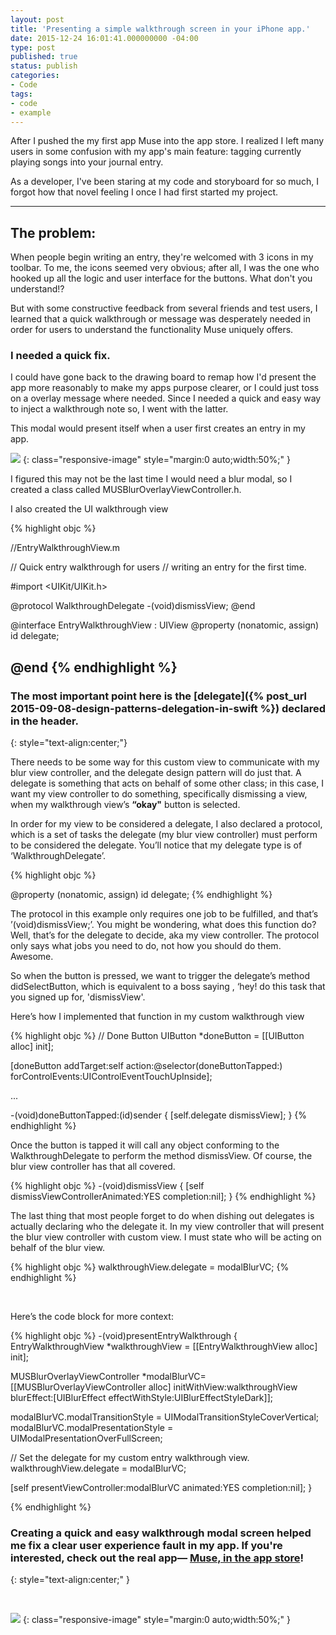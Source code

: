 ```yaml
---
layout: post
title: 'Presenting a simple walkthrough screen in your iPhone app.'
date: 2015-12-24 16:01:41.000000000 -04:00
type: post
published: true
status: publish
categories:
- Code
tags:
- code
- example
---
```



After I pushed the my first app Muse into the app store. I realized I left many users in some confusion with my app's main feature: tagging currently playing songs into your journal entry.

As a developer, I've been staring at my code and storyboard for so much, I forgot how that novel feeling I once I had first started my project.

<!--more-->
---

## The problem:
When people begin writing an entry, they're welcomed with 3 icons in my toolbar.
To me, the icons seemed very obvious; after all, I was the one who hooked up all the logic and user interface for the buttons. What don't you understand!?

But with some constructive feedback from several friends and test users, I learned that a quick walkthrough or message was desperately needed in order for users to understand the functionality Muse uniquely offers.

### I needed a quick fix.

I could have gone back to the drawing board to remap how I'd present the app more reasonably to make my apps purpose clearer, or I could just toss on a overlay message where needed. Since I needed a quick and easy way to inject a walkthrough note so, I went with the latter.

This modal would present itself when a user first creates an entry in my app.

![](https://s3-us-west-2.amazonaws.com/leojkwan/images/entry-walkthrough-modal.png)
{: class="responsive-image" style="margin:0 auto;width:50%;" }


I figured this may not be the last time I would need a blur modal, so I created a class called MUSBlurOverlayViewController.h.

I also created the UI walkthrough view

{% highlight objc %}

//EntryWalkthroughView.m

// Quick entry walkthrough for users
// writing an entry for the first time.

#import <UIKit/UIKit.h>

@protocol WalkthroughDelegate <NSObject>
-(void)dismissView;
@end

@interface EntryWalkthroughView : UIView
@property (nonatomic, assign) id <WalkthroughDelegate> delegate;

@end
{% endhighlight %}
---

### The most important point here is the [delegate]({% post_url 2015-09-08-design-patterns-delegation-in-swift %}) declared in the header.
{: style="text-align:center;"}
<br>

There needs to be some way for this custom view to communicate with my blur view controller, and the delegate design pattern will do just that. A delegate is something that acts on behalf of some other class; in this case, I want my view controller to do something, specifically dismissing a view, when my walkthrough view’s **“okay"** button is selected.

In order for my view to be considered a delegate, I also declared a protocol, which is a set of tasks the delegate (my blur view controller) must perform to be considered the delegate. You’ll notice that my delegate type is of ‘WalkthroughDelegate’.

{% highlight objc %}

@property (nonatomic, assign) id <WalkthroughDelegate> delegate;
{% endhighlight %}

The protocol in this example only requires one job to be fulfilled, and that’s ’(void)dismissView;’. You might be wondering, what does this function do? Well, that’s for the delegate to decide, aka my view controller. The protocol only says what jobs you need to do, not how you should do them. Awesome.

So when the button is pressed, we want to trigger the delegate’s method didSelectButton, which is equivalent to a boss saying , ‘hey! do this task that you signed up for, 'dismissView'.

Here’s how I implemented that function in my custom walkthrough view

{% highlight objc %}
// Done Button
UIButton *doneButton = [[UIButton alloc] init];

[doneButton addTarget:self action:@selector(doneButtonTapped:)
forControlEvents:UIControlEventTouchUpInside];

...

-(void)doneButtonTapped:(id)sender {
  [self.delegate dismissView];
}
{% endhighlight %}


Once the button is tapped it will call any object conforming to the WalkthroughDelegate to perform the method dismissView.
Of course, the blur view controller has that all covered.

{% highlight objc %}
-(void)dismissView {
     [self dismissViewControllerAnimated:YES completion:nil];
}
{% endhighlight %}

The last thing that most people forget to do when dishing out delegates is actually declaring who the delegate it. In my view controller that will present the blur view controller with custom view. I must state who will be acting on behalf of the blur view.

{% highlight objc %}
walkthroughView.delegate = modalBlurVC;
{% endhighlight %}

<br>

Here’s the code block for more context:

{% highlight objc %}
-(void)presentEntryWalkthrough {
EntryWalkthroughView *walkthroughView = [[EntryWalkthroughView alloc] init];

MUSBlurOverlayViewController *modalBlurVC= [[MUSBlurOverlayViewController alloc]
initWithView:walkthroughView
blurEffect:[UIBlurEffect effectWithStyle:UIBlurEffectStyleDark]];

modalBlurVC.modalTransitionStyle = UIModalTransitionStyleCoverVertical;
modalBlurVC.modalPresentationStyle = UIModalPresentationOverFullScreen;

// Set the delegate for my custom entry walkthrough view.
walkthroughView.delegate = modalBlurVC;

[self presentViewController:modalBlurVC animated:YES completion:nil];
}

{% endhighlight %}

### Creating a quick and easy walkthrough modal screen helped me fix a clear user experience fault in my app. If you're interested, check out the real app— [Muse, in the app store](http://www.musetheapp.com)!
{: style="text-align:center;" }

<br>

![](https://s3-us-west-2.amazonaws.com/leojkwan/images/walkthrough-modal.gif)
{: class="responsive-image" style="margin:0 auto;width:50%;" }
